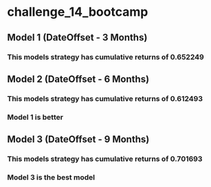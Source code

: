 # challenge_14_bootcamp

## Model 1 (DateOffset - 3 Months)
### This models strategy has cumulative returns of 0.652249

## Model 2 (DateOffset - 6 Months)
### This models strategy has cumulative returns of 0.612493
### Model 1 is better

## Model 3 (DateOffset - 9 Months)
### This models strategy has cumulative returns of 0.701693
### Model 3 is the best model






